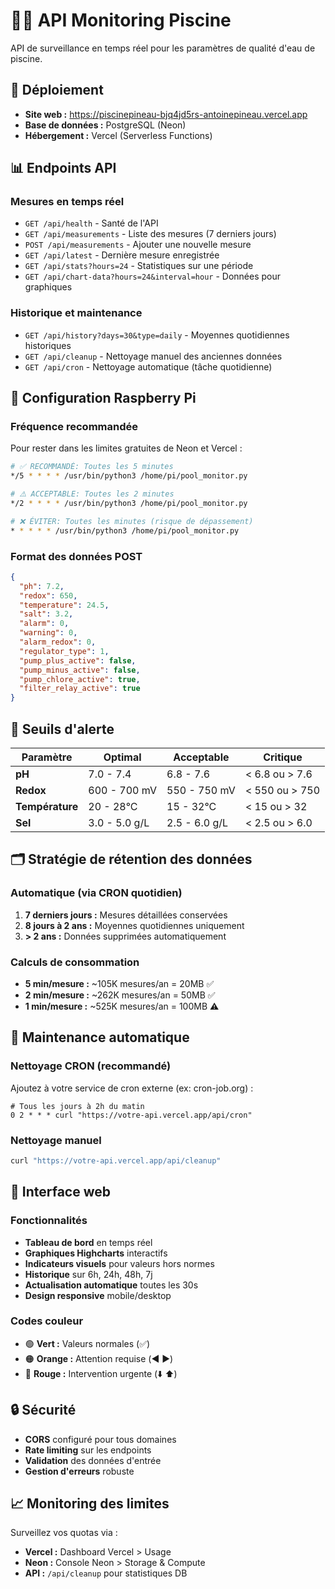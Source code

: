 # 🏊‍♂️ API Monitoring Piscine

API de surveillance en temps réel pour les paramètres de qualité d'eau de piscine.

## 🚀 Déploiement

- **Site web :** https://piscinepineau-bjq4jd5rs-antoinepineau.vercel.app
- **Base de données :** PostgreSQL (Neon)
- **Hébergement :** Vercel (Serverless Functions)

## 📊 Endpoints API

### Mesures en temps réel
- `GET /api/health` - Santé de l'API
- `GET /api/measurements` - Liste des mesures (7 derniers jours)
- `POST /api/measurements` - Ajouter une nouvelle mesure
- `GET /api/latest` - Dernière mesure enregistrée
- `GET /api/stats?hours=24` - Statistiques sur une période
- `GET /api/chart-data?hours=24&interval=hour` - Données pour graphiques

### Historique et maintenance
- `GET /api/history?days=30&type=daily` - Moyennes quotidiennes historiques
- `GET /api/cleanup` - Nettoyage manuel des anciennes données
- `GET /api/cron` - Nettoyage automatique (tâche quotidienne)

## 🔧 Configuration Raspberry Pi

### Fréquence recommandée
Pour rester dans les limites gratuites de Neon et Vercel :

```bash
# ✅ RECOMMANDÉ: Toutes les 5 minutes
*/5 * * * * /usr/bin/python3 /home/pi/pool_monitor.py

# ⚠️ ACCEPTABLE: Toutes les 2 minutes  
*/2 * * * * /usr/bin/python3 /home/pi/pool_monitor.py

# ❌ ÉVITER: Toutes les minutes (risque de dépassement)
* * * * * /usr/bin/python3 /home/pi/pool_monitor.py
```

### Format des données POST
```json
{
  "ph": 7.2,
  "redox": 650,
  "temperature": 24.5,
  "salt": 3.2,
  "alarm": 0,
  "warning": 0,
  "alarm_redox": 0,
  "regulator_type": 1,
  "pump_plus_active": false,
  "pump_minus_active": false,
  "pump_chlore_active": true,
  "filter_relay_active": true
}
```

## 🎯 Seuils d'alerte

| Paramètre | Optimal | Acceptable | Critique |
|-----------|---------|------------|----------|
| **pH** | 7.0 - 7.4 | 6.8 - 7.6 | < 6.8 ou > 7.6 |
| **Redox** | 600 - 700 mV | 550 - 750 mV | < 550 ou > 750 |
| **Température** | 20 - 28°C | 15 - 32°C | < 15 ou > 32 |
| **Sel** | 3.0 - 5.0 g/L | 2.5 - 6.0 g/L | < 2.5 ou > 6.0 |

## 🗂️ Stratégie de rétention des données

### Automatique (via CRON quotidien)
1. **7 derniers jours :** Mesures détaillées conservées
2. **8 jours à 2 ans :** Moyennes quotidiennes uniquement  
3. **> 2 ans :** Données supprimées automatiquement

### Calculs de consommation
- **5 min/mesure :** ~105K mesures/an = 20MB ✅
- **2 min/mesure :** ~262K mesures/an = 50MB ✅  
- **1 min/mesure :** ~525K mesures/an = 100MB ⚠️

## 🔄 Maintenance automatique

### Nettoyage CRON (recommandé)
Ajoutez à votre service de cron externe (ex: cron-job.org) :
```
# Tous les jours à 2h du matin
0 2 * * * curl "https://votre-api.vercel.app/api/cron"
```

### Nettoyage manuel
```bash
curl "https://votre-api.vercel.app/api/cleanup"
```

## 📱 Interface web

### Fonctionnalités
- **Tableau de bord** en temps réel
- **Graphiques Highcharts** interactifs
- **Indicateurs visuels** pour valeurs hors normes
- **Historique** sur 6h, 24h, 48h, 7j
- **Actualisation automatique** toutes les 30s
- **Design responsive** mobile/desktop

### Codes couleur
- 🟢 **Vert :** Valeurs normales (✅)
- 🟠 **Orange :** Attention requise (◀️ ▶️)  
- 🔴 **Rouge :** Intervention urgente (⬇️ ⬆️)

## 🔒 Sécurité

- **CORS** configuré pour tous domaines
- **Rate limiting** sur les endpoints
- **Validation** des données d'entrée
- **Gestion d'erreurs** robuste

## 📈 Monitoring des limites

Surveillez vos quotas via :
- **Vercel :** Dashboard Vercel > Usage
- **Neon :** Console Neon > Storage & Compute
- **API :** `/api/cleanup` pour statistiques DB